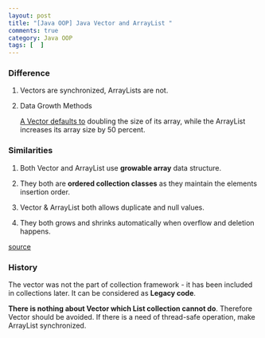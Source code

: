 ```yaml
---
layout: post
title: "[Java OOP] Java Vector and ArrayList "
comments: true
category: Java OOP
tags: [  ]
---
```


### Difference

1. Vectors are synchronized, ArrayLists are not.

1. Data Growth Methods

    [A Vector defaults to](http://stackoverflow.com/a/2986307) doubling the size of its array, while the ArrayList increases its array size by 50 percent.

### Similarities

1. Both Vector and ArrayList use __growable array__ data structure.

1. They both are __ordered collection classes__ as they maintain the elements insertion order.

1. Vector & ArrayList both allows duplicate and null values.

1. They both grows and shrinks automatically when overflow and deletion happens.

[source](http://beginnersbook.com/2013/12/difference-between-arraylist-and-vector-in-java/)

### History

The vector was not the part of collection framework - it has been included in collections later. It can be considered as __Legacy code__. 

__There is nothing about Vector which List collection cannot do__. Therefore Vector should be avoided. If there is a need of thread-safe operation, make ArrayList synchronized. 
